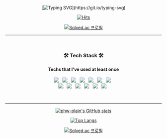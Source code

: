 <!---
phw-plain/phw-plain is a ✨ special ✨ repository because its `README.md` (this file) appears on your GitHub profile.
You can click the Preview link to take a look at your changes.
--->
<div align="center">
  
[![Typing SVG](https://readme-typing-svg.herokuapp.com?color=F7BD15&background=000000E4&center=true&vCenter=true&width=1000&height=300&lines=Hello+World!!;Hi+there%2C+I'm+developer+phw-plain.)](https://git.io/typing-svg)

  
<div align="center">
  
[![Hits](https://hits.seeyoufarm.com/api/count/incr/badge.svg?url=https%3A%2F%2Fgithub.com%2Fphw-plain&count_bg=%23FFDB0E&title_bg=%23696969&icon=github.svg&icon_color=%23FFFFFF&title=hits&edge_flat=false)](https://hits.seeyoufarm.com)
  
  
[![Solved.ac
프로필](http://mazassumnida.wtf/api/mini/generate_badge?boj=ppy7228)](https://github.com/mazassumnida/ppy7228)
  
</div>

<hr>
</br>
<h3 align="center"><b>🛠 Tech Stack 🛠</b></h3>
<h4 align="center">Techs that I've used at least once</h4>
<p align="center">
<img src="https://img.shields.io/badge/Java-007396?style=flat-square&logo=Java&logoColor=white"/></a> &nbsp
<img src="https://img.shields.io/badge/C-A8B9CC?style=flat-square&logo=C&logoColor=white"/></a> &nbsp
<img src="https://img.shields.io/badge/C++-00599C?style=flat-square&logo=C%2B%2B&logoColor=white"/></a> &nbsp
<img src="https://img.shields.io/badge/Python-3776AB?style=flat-square&logo=Python&logoColor=white"/></a> &nbsp
<img src="https://img.shields.io/badge/HTML5-E34F26?style=flat-square&logo=HTML5&logoColor=white"/></a> &nbsp
<img src="https://img.shields.io/badge/CSS3-1572B6?style=flat-square&logo=CSS3&logoColor=white"/></a> &nbsp
<img src="https://img.shields.io/badge/JSP-007396?style=flat-square&logo=Java&logoColor=white"/></a> &nbsp
</br>
<img src="https://img.shields.io/badge/JavaScript-F7DF1E?style=flat-square&logo=JavaScript&logoColor=white"/></a> &nbsp
<img src="https://img.shields.io/badge/Kotlin-0095D5?style=flat-square&logo=Kotlin&logoColor=white"/></a> &nbsp
<img src="https://img.shields.io/badge/Unity-000000?style=flat-square&logo=Unity&logoColor=white"/></a> &nbsp
<img src="https://img.shields.io/badge/C＃-6428B4?style=flat-square&logo=&logoColor=white"/></a> &nbsp
<img src="https://img.shields.io/badge/Android-3DDC84?style=flat-square&logo=Android&logoColor=white"/></a> &nbsp
<img src="https://img.shields.io/badge/MySQL-4479A1?style=flat-square&logo=MySQL&logoColor=white"/></a> &nbsp </p>
</br>
<hr>

<div align=center>
  
[![phw-plain's GitHub stats](https://github-readme-stats.vercel.app/api?username=phw-plain)](https://github.com/phw-plain/github-readme-stats)

      
[![Top Langs](https://github-readme-stats.vercel.app/api/top-langs/?username=phw-plain&layout=compact)](https://github.com/phw-plain/github-readme-stats)

      
[![Solved.ac
      프로필](http://mazassumnida.wtf/api/v2/generate_badge?boj=ppy7228)](https://solved.ac/ppy7228)

</div>
